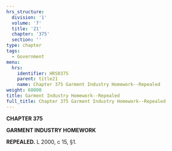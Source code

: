 ```yaml
---
hrs_structure:
  division: '1'
  volume: '7'
  title: '21'
  chapter: '375'
  section: ''
type: chapter
tags:
  - Government
menu:
  hrs:
    identifier: HRS0375
    parent: title21
    name: Chapter 375 Garment Industry Homework--Repealed
weight: 68000
title: Garment Industry Homework--Repealed
full_title: Chapter 375 Garment Industry Homework--Repealed
---
```

**CHAPTER 375**

**GARMENT INDUSTRY HOMEWORK**

**REPEALED.** L 2000, c 15, §1.